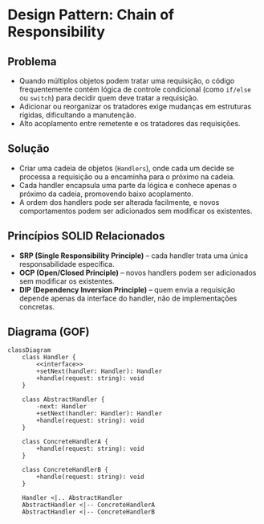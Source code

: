 # Design Pattern: Chain of Responsibility

## Problema

- Quando múltiplos objetos podem tratar uma requisição, o código frequentemente contém lógica de controle condicional (como `if/else` ou `switch`) para decidir quem deve tratar a requisição.
- Adicionar ou reorganizar os tratadores exige mudanças em estruturas rígidas, dificultando a manutenção.
- Alto acoplamento entre remetente e os tratadores das requisições.

## Solução

- Criar uma cadeia de objetos (`Handlers`), onde cada um decide se processa a requisição ou a encaminha para o próximo na cadeia.
- Cada handler encapsula uma parte da lógica e conhece apenas o próximo da cadeia, promovendo baixo acoplamento.
- A ordem dos handlers pode ser alterada facilmente, e novos comportamentos podem ser adicionados sem modificar os existentes.

## Princípios SOLID Relacionados

- **SRP (Single Responsibility Principle)** – cada handler trata uma única responsabilidade específica.
- **OCP (Open/Closed Principle)** – novos handlers podem ser adicionados sem modificar os existentes.
- **DIP (Dependency Inversion Principle)** – quem envia a requisição depende apenas da interface do handler, não de implementações concretas.

## Diagrama (GOF)

```mermaid
classDiagram
    class Handler {
        <<interface>>
        +setNext(handler: Handler): Handler
        +handle(request: string): void
    }

    class AbstractHandler {
        -next: Handler
        +setNext(handler: Handler): Handler
        +handle(request: string): void
    }

    class ConcreteHandlerA {
        +handle(request: string): void
    }

    class ConcreteHandlerB {
        +handle(request: string): void
    }

    Handler <|.. AbstractHandler
    AbstractHandler <|-- ConcreteHandlerA
    AbstractHandler <|-- ConcreteHandlerB